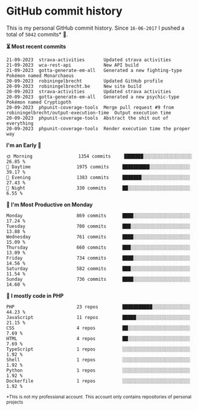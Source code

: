 # GitHub commit history
This is my personal GitHub commit history. Since <!--START_SECTION:first-commit-date-->`16-06-2017`<!--END_SECTION:first-commit-date--> I pushed a total of <!--START_SECTION:total-commit-count-->`5042`<!--END_SECTION:total-commit-count--> commits* 🎉.

<!--START_SECTION:most-recent-commits-->
**⏳ Most recent commits**
                                        
```text
21-09-2023  strava-activities       Updated strava activities
21-09-2023  wca-rest-api            New API build
21-09-2023  gotta-generate-em-all   Generated a new fighting-type Pokémon named Monarchaeus
20-09-2023  robiningelbrecht        Updated GitHub profile
20-09-2023  robiningelbrecht.be     New site build
20-09-2023  strava-activities       Updated strava activities
20-09-2023  gotta-generate-em-all   Generated a new psychic-type Pokémon named Cryptigoth
20-09-2023  phpunit-coverage-tools  Merge pull request #9 from robiningelbrecht/output-execution-time  Output execution time
20-09-2023  phpunit-coverage-tools  Abstract the shit out of everything
20-09-2023  phpunit-coverage-tools  Render execution time the proper way
```
<!--END_SECTION:most-recent-commits-->  

<!--START_SECTION:commits-per-day-time-->
**I&#039;m an Early 🐤**

```text
🌞 Morning                 1354 commits     ███████░░░░░░░░░░░░░░░░░░   26.85 %
🌆 Daytime                 1975 commits     ██████████░░░░░░░░░░░░░░░   39.17 %
🌃 Evening                 1383 commits     ███████░░░░░░░░░░░░░░░░░░   27.43 %
🌙 Night                   330 commits      ██░░░░░░░░░░░░░░░░░░░░░░░   6.55 %
```
<!--END_SECTION:commits-per-day-time-->  

<!--START_SECTION:commits-per-weekday-->
**📅 I&#039;m Most Productive on Monday**

```text
Monday                    869 commits      ████░░░░░░░░░░░░░░░░░░░░░   17.24 %
Tuesday                   700 commits      ███░░░░░░░░░░░░░░░░░░░░░░   13.88 %
Wednesday                 761 commits      ████░░░░░░░░░░░░░░░░░░░░░   15.09 %
Thursday                  660 commits      ███░░░░░░░░░░░░░░░░░░░░░░   13.09 %
Friday                    734 commits      ████░░░░░░░░░░░░░░░░░░░░░   14.56 %
Saturday                  582 commits      ███░░░░░░░░░░░░░░░░░░░░░░   11.54 %
Sunday                    736 commits      ████░░░░░░░░░░░░░░░░░░░░░   14.60 %
```
<!--END_SECTION:commits-per-weekday-->  

<!--START_SECTION:repos-per-language-->
**💬 I mostly code in PHP**

```text
PHP                       23 repos         ███████████░░░░░░░░░░░░░░   44.23 %
JavaScript                11 repos         █████░░░░░░░░░░░░░░░░░░░░   21.15 %
CSS                       4 repos          ██░░░░░░░░░░░░░░░░░░░░░░░   7.69 %
HTML                      4 repos          ██░░░░░░░░░░░░░░░░░░░░░░░   7.69 %
TypeScript                1 repos          ░░░░░░░░░░░░░░░░░░░░░░░░░   1.92 %
Shell                     1 repos          ░░░░░░░░░░░░░░░░░░░░░░░░░   1.92 %
Python                    1 repos          ░░░░░░░░░░░░░░░░░░░░░░░░░   1.92 %
Dockerfile                1 repos          ░░░░░░░░░░░░░░░░░░░░░░░░░   1.92 %
```
<!--END_SECTION:repos-per-language-->  

<sub>*This is not my professional account. This account only contains repositories of personal projects</sub>
